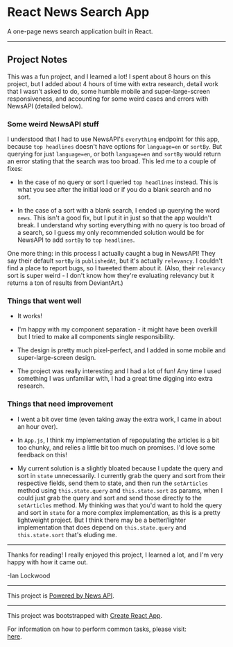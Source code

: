 # React News Search App

A one-page news search application built in React.

___

## Project Notes

This was a fun project, and I learned a lot! I spent about 8 hours on this project, but I added about 4 hours of time with extra research, detail work that I wasn't asked to do, some humble mobile and super-large-screen responsiveness, and accounting for some weird cases and errors with NewsAPI (detailed below).


### Some weird NewsAPI stuff

I understood that I had to use NewsAPI's `everything` endpoint for this app, because `top headlines` doesn't have options for `language=en` or `sortBy`. But querying for just `language=en`, or both `language=en` and `sortBy` would return an error stating that the search was too broad. This led me to a couple of fixes:

* In the case of no query or sort I queried `top headlines` instead. This is what you see after the initial load or if you do a blank search and no sort.

* In the case of a sort with a blank search, I ended up querying the word `news`. This isn't a good fix, but I put it in just so that the app wouldn't break. I understand why sorting everything with no query is too broad of a search, so I guess my only recommended solution would be for NewsAPI to add `sortBy` to `top headlines`.

One more thing: in this process I actually caught a bug in NewsAPI! They say their default `sortBy` is `publishedAt`, but it's actually `relevancy`. I couldn't find a place to report bugs, so I tweeted them about it. (Also, their `relevancy` sort is super weird - I don't know how they're evaluating relevancy but it returns a ton of results from DeviantArt.)


### Things that went well

* It works!

* I'm happy with my component separation - it might have been overkill but I tried to make all components single responsibility.

* The design is pretty much pixel-perfect, and I added in some mobile and super-large-screen design.

* The project was really interesting and I had a lot of fun! Any time I used something I was unfamiliar with, I had a great time digging into extra research.


### Things that need improvement

* I went a bit over time (even taking away the extra work, I came in about an hour over).

* In `App.js`, I think my implementation of repopulating the articles is a bit too chunky, and relies a little bit too much on promises. I'd love some feedback on this!

* My current solution is a slightly bloated because I update the query and sort in `state` unnecessarily. I currently grab the query and sort from their respective fields, send them to state, and then run the `setArticles` method using `this.state.query` and `this.state.sort` as params, when I could just grab the query and sort and send those directly to the `setArticles` method. My thinking was that you'd want to hold the query and sort in `state` for a more complex implementation, as this is a pretty lightweight project. But I think there may be a better/lighter implementation that does depend on `this.state.query` and `this.state.sort` that's eluding me.


___

Thanks for reading! I really enjoyed this project, I learned a lot, and I'm very happy with how it came out.

-Ian Lockwood

___

This project is [Powered by News API](https://newsapi.org).

___

This project was bootstrapped with [Create React App](https://github.com/facebookincubator/create-react-app).

For information on how to perform common tasks, please visit:<br>
[here](https://github.com/facebookincubator/create-react-app/blob/master/packages/react-scripts/template/README.md).
